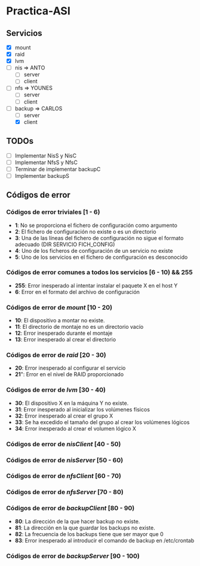 # Practica-ASI
## Servicios

- [x] mount
- [x] raid
- [x] lvm
- [ ] nis => ANTO
  + [ ] server
  + [ ] client
- [ ] nfs => YOUNES
  + [ ] server
  + [ ] client
- [ ] backup => CARLOS
  + [ ] server
  + [x] client

## TODOs

- [ ] Implementar NisS y NisC
- [ ] Implementar NfsS y NfsC
- [ ] Terminar de implementar backupC
- [ ] Implementar backupS

## Códigos de error
### Códigos de error triviales [1 - 6)

- **1**: No se proporciona el fichero de configuración como argumento
- **2**: El fichero de configuración no existe o es un directorio
- **3**: Una de las líneas del fichero de configuración no sigue el formato adecuado (DIR SERVICIO FICH_CONFIG)
- **4**: Uno de los ficheros de configuración de un servicio no existe
- **5**: Uno de los servicios en el fichero de configuración es desconocido

### Códigos de error comunes a todos los servicios [6 - 10) && 255

- **255**: Error inesperado al intentar instalar el paquete X en el host Y
- **6**: Error en el formato del archivo de configuración

### Códigos de error de *mount* [10 - 20)

- **10**: El dispositivo a montar no existe.
- **11**: El directorio de montaje no es un directorio vacío
- **12**: Error inesperado durante el montaje
- **13**: Error inesperado al crear el directorio

### Códigos de error de *raid* [20 - 30)

- **20**: Error inesperado al configurar el servicio
- **21**": Error en el nivel de RAID proporcionado

### Códigos de error de *lvm* [30 - 40)

- **30**: El dispositivo X en la máquina Y no existe.
- **31**: Error inesperado al inicializar los volúmenes físicos
- **32**: Error inesperado al crear el grupo X
- **33**: Se ha excedido el tamaño del grupo al crear los volúmenes lógicos
- **34**: Error inesperado al crear el volumen lógico X

### Códigos de error de *nisClient* [40 - 50)

### Códigos de error de *nisServer* [50 - 60)

### Códigos de error de *nfsClient* [60 - 70)

### Códigos de error de *nfsServer* [70 - 80)

### Códigos de error de *backupClient* [80 - 90)

- **80**: La dirección de la que hacer backup no existe.
- **81**: La dirección en la que guardar los backups no existe.
- **82**: La frecuencia de los backups tiene que ser mayor que 0
- **83**: Error inesperado al introducir el comando de backup en /etc/crontab

### Códigos de error de *backupServer* [90 - 100)
